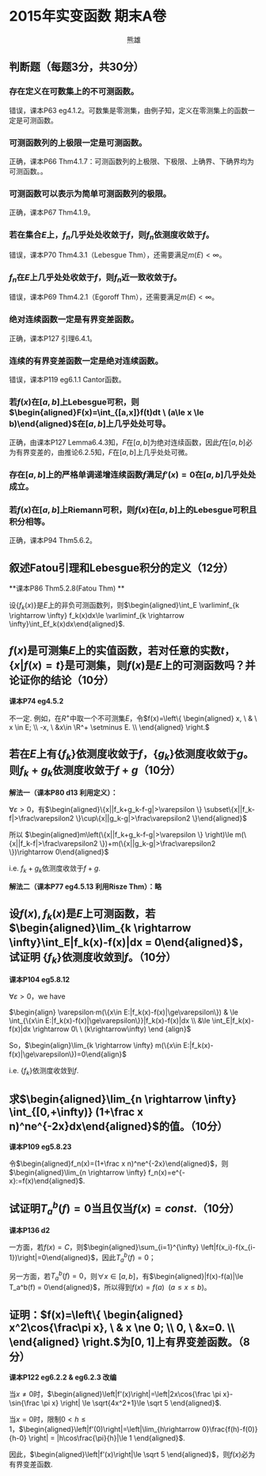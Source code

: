 # 2015年实变函数 期末A卷

<div align = "center">熊雄</div>

## 判断题（每题3分，共30分）

### 存在定义在可数集上的不可测函数。

错误，课本P63 eg4.1.2。可数集是零测集，由例子知，定义在零测集上的函数一定是可测函数。

### **可测函数列的上极限一定是可测函数。**

正确，课本P66 Thm4.1.7：可测函数列的上极限、下极限、上确界、下确界均为 可测函数。。

### **可测函数可以表示为简单可测函数列的极限**。

正确，课本P67 Thm4.1.9。

### 若在集合$E$上，$f_n$几乎处处收敛于$f$，则$f_n$依测度收敛于$f$。

错误，课本P70 Thm4.3.1（Lebesgue Thm），还需要满足$m(E)<\infty$。

### $f_n$在$E$上几乎处处收敛于$f$，则$f_n$近一致收敛于$f$。

错误，课本P69 Thm4.2.1（Egoroff Thm），还需要满足$m(E)<\infty$。

### **绝对连续函数一定是有界变差函数。**

正确，课本P127 引理6.4.1。

###  **连续的有界变差函数一定是绝对连续函数。**

错误，课本P119 eg6.1.1 Cantor函数。

### 若$f(x)$在$[a,b]$上Lebesgue可积，则$\begin{aligned}F(x)=\int_{[a,x]}f(t)dt \ (a\le x \le b)\end{aligned}$在$[a,b]$上几乎处处可导。

正确，由课本P127 Lemma6.4.3知，$F$在$[a,b]$为绝对连续函数，因此$f$在$[a,b]$必为有界变差的，由推论6.2.5知，$F$在$[a,b]$上几乎处处可微。

### 存在$[a,b]$上的严格单调递增连续函数$f$满足$f'(x)=0$在$[a,b]$几乎处处成立。



### 若$f(x)$在$[a,b]$上Riemann可积，则$f(x)$在$[a,b]$上的Lebesgue可积且积分相等。

正确，课本P94 Thm5.6.2。



## 叙述Fatou引理和Lebesgue积分的定义（12分）

**课本P86 Thm5.2.8(Fatou Thm)  **

设$\{f_k(x)\}$是$E$上的非负可测函数列，则$\begin{aligned}\int_E \varliminf_{k \rightarrow \infty} f_k(x)dx\le \varliminf_{k \rightarrow \infty}\int_Ef_k(x)dx\end{aligned}$.



## $f(x)$是可测集$E$上的实值函数，若对任意的实数$t$，$\{x|f(x)=t\}$是可测集，则$f(x)$是$E$上的可测函数吗？并论证你的结论（10分）

**课本P74 eg4.5.2**

不一定. 例如，在$R^+$中取一个不可测集$E$，令$f(x)=\left\{ \begin{aligned} x, \ &  \ x \in E; \\ -x, \ &x\in \R^+ \setminus E.  \\  \end{aligned} \right.$



## 若在$E$上有$\{f_k\}$依测度收敛于$f$，$\{g_k\}$依测度收敛于$g$。则$f_k+g_k$依测度收敛于$f+g$（10分）

**解法一（课本P80 d13 利用定义）：**

$\forall \varepsilon>0$，有$\begin{aligned}\{x||f_k+g_k-f-g|>\varepsilon \} \subset\{x||f_k-f|>\frac\varepsilon2 \}\cup\{x||g_k-g|>\frac\varepsilon2 \}\end{aligned}$

所以 $\begin{aligned}m\left(\{x||f_k+g_k-f-g|>\varepsilon \} \right)\le m(\{x||f_k-f|>\frac\varepsilon2 \})+m(\{x||g_k-g|>\frac\varepsilon2 \})\rightarrow 0\end{aligned}$

i.e. $f_k+g_k$依测度收敛于$f+g$.

**解法二（课本P77 eg4.5.13 利用Risze Thm）：略**



## 设$f(x),f_k(x)$是$E$上可测函数，若$\begin{aligned}\lim_{k \rightarrow \infty}\int_E|f_k(x)-f(x)|dx = 0\end{aligned}$，试证明 $\{f_k\}$依测度收敛到$f$。（10分）

**课本P104 eg5.8.12**

$\forall \varepsilon>0$，we have

$\begin{align}
\varepsilon·m(\{x\in E:|f_k(x)-f(x)|\ge\varepsilon\})
& \le \int_{\{x\in E:|f_k(x)-f(x)|\ge\varepsilon\}}|f_k(x)-f(x)|dx \\ &\le  \int_E|f_k(x)-f(x)|dx \rightarrow 0\ \ (k\rightarrow\infty)
\end {align}$

So，$\begin{align}\lim_{k \rightarrow \infty} m(\{x\in E:|f_k(x)-f(x)|\ge\varepsilon\})=0\end{align}$

i.e. $\{f_k\}$依测度收敛到$f$.



## 求$\begin{aligned}\lim_{n \rightarrow \infty}  \int_{[0,+\infty)} (1+\frac x n)^ne^{-2x}dx\end{aligned}$的值。（10分）

**课本P109 eg5.8.23**

令$\begin{aligned}f_n(x)=(1+\frac x n)^ne^{-2x}\end{aligned}$，则$\begin{aligned}\lim_{n \rightarrow \infty} f_n(x)=e^{-x}:=f(x)\end{aligned}$.



## 试证明$T_a^b(f)=0$当且仅当$f(x)=const$.（10分）

**课本P136 d2**

一方面，若$f(x)=C$，则$\begin{aligned}\sum_{i=1}^{\infty} \left|f(x_i)-f(x_{i-1})\right|=0\end{aligned}$，因此$T_a^b(f)=0$；

另一方面，若$T_a^b(f)=0$，则$\forall x\in [a,b]$，有$\begin{aligned}|f(x)-f(a)|\le T_a^b(f) = 0\end{aligned}$，所以得到$f(x)=f(a) \ \ (a\le x\le b)$。



## 证明：$f(x)=\left\{ \begin{aligned} x^2\cos{\frac\pi x}, \ & x \ne 0; \\ 0, \ &x=0.  \\  \end{aligned} \right.$为$[0,1]$上有界变差函数。（8分）

**课本P122 eg6.2.2 & eg6.2.3 改编**

当$x \ne 0$时，$\begin{aligned}\left|f'(x)\right|=\left|2x\cos{\frac \pi x}-\sin{\frac \pi x} \right| \le \sqrt{4x^2+1}\le \sqrt 5 \end{aligned}$.

当$x = 0$时，限制$0<h\le1$，$\begin{aligned}\left|f'(0)\right|=\left|\lim_{h\rightarrow 0}\frac{f(h)-f(0)}{h-0} \right|  = |h\cos\frac{\pi}{h}|\le  1 \end{aligned}$.

因此，$\begin{aligned}\left|f'(x)\right|\le  \sqrt 5 \end{aligned}$，则$f(x)$必为有界变差函数.



